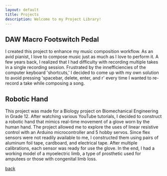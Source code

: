 ```yaml
---
layout: default
title: Projects
description: Welcome to my Project Library!
---
```


## DAW Macro Footswitch Pedal 
I created this project to enhance my music composition workflow. As an avid pianist, I love to compose music just as much as I love to perform it. A few years back, I realized that I had difficulty with recording multiple takes in a single recording session. Frustrated by the innefficiencies of the computer keyboard 'shortcuts,' I decided to come up with my own solution to avoid pressing 'spacebar, delete, enter, and r' every time I wanted to re-record a take while composing a song.

## Robotic Hand
This project was made for a Biology project on Biomechanical Engineering in Grade 12. After watching various YouTube tutorials, I decided to construct a robotic hand that mimics real-time movement of a glove worn by the human hand. The project allowed me to explore the uses of linear resistive control with an Arduino microcontroller and 5 hobby servos. Since flex sensors were not readily available to me, I constructed them using pairs of aluminum foil tape, cardboard, and electrical tape. After multiple calibrations, each sensor was ready for use the glove. In the end, I had a working model of a myoelectric limb, a type of prosthetic used for amputees or those with congenital limb loss.

[back](./)
